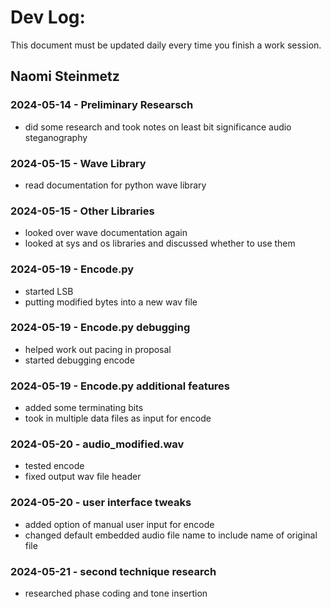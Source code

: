 # Dev Log:

This document must be updated daily every time you finish a work session.

## Naomi Steinmetz

### 2024-05-14 - Preliminary Researsch
+ did some research and took notes on least bit significance audio steganography
### 2024-05-15 - Wave Library
+ read documentation for python wave library
### 2024-05-15 - Other Libraries
+ looked over wave documentation again
+ looked at sys and os libraries and discussed whether to use them

### 2024-05-19 - Encode.py
+ started LSB
+ putting modified bytes into a new wav file

### 2024-05-19 - Encode.py debugging
+ helped work out pacing in proposal
+ started debugging encode

### 2024-05-19 - Encode.py additional features
+ added some terminating bits
+ took in multiple data files as input for encode

### 2024-05-20 - audio_modified.wav
+ tested encode
+ fixed output wav file header 

### 2024-05-20 - user interface tweaks
+ added option of manual user input for encode
+ changed default embedded audio file name to include name of original file

### 2024-05-21 - second technique research
+ researched phase coding and tone insertion
